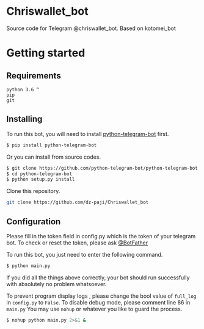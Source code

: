 # Chriswallet_bot
Source code for Telegram @chriswallet_bot. Based on kotomei_bot

# Getting started
## Requirements

```
python 3.6 ^
pip
git
```

## Installing
To run this bot, you will need to install [python-telegram-bot](https://github.com/python-telegram-bot/python-telegram-bot) first.

``` bash
$ pip install python-telegram-bot
```
Or you can install from source codes.

``` bash
$ git clone https://github.com/python-telegram-bot/python-telegram-bot --recursive
$ cd python-telegram-bot
$ python setup.py install
```

Clone this repository.

``` bash
git clone https://github.com/dz-paji/Chriswallet_bot
```

## Configuration 
Please fill in the token field in config.py which is the token of your telegram bot. To check or reset the token, please ask [@BotFather](https:t.me/BotFather)

To run this bot, you just need to enter the following command.

``` bash
$ python main.py
```

If you did all the things above correctly, your bot should run successfully with absolutely no problem whatsoever.

To prevent program display logs , please change the bool value of `full_log` in `config.py` to `False`.
To disable debug mode, please comment line 86 in `main.py`
You may use `nohup` or whatever you like to guard the process.

``` bash
$ nohup python main.py 2>&1 &
```
